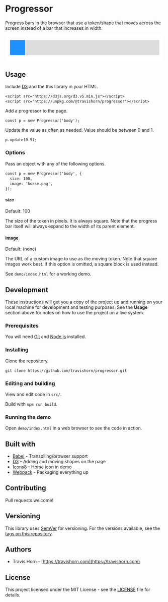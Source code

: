 # Progressor

Progress bars in the browser that use a token/shape that moves across the screen instead of a bar
that increases in width.

![Progressor demonstration](https://github.com/travishorn/progressor/raw/master/demo.gif)

## Usage

Include [D3](https://d3js.org/) and the this library in your HTML.

```
<script src="https://d3js.org/d3.v5.min.js"></script>
<script src="https://unpkg.com/@travishorn/progressor"></script>
```

Add a progressor to the page.

```
const p = new Progressor('body');
```

Update the value as often as needed. Value should be between 0 and 1.

```
p.update(0.5);
```

### Options

Pass an object with any of the following options.

```
const p = new Progressor('body', {
  size: 100,
  image: 'horse.png',
});
```

#### size

Default: 100

The size of the token in pixels. It is always square. Note that the progress bar itself will always
expand to the width of its parent element.

#### image

Default: (none)

The URL of a custom image to use as the moving token. Note that square images work best. If this
option is omitted, a square block is used instead.

See `demo/index.html` for a working demo.

## Development

These instructions will get you a copy of the project up and running on your local machine for
development and testing purposes. See the **Usage** section above for notes on how to use the
project on a live system.

### Prerequisites

You will need [Git](https://git-scm.com/) and [Node.js](https://nodejs.org/)  installed.

### Installing

Clone the repository.

```
git clone https://github.com/travishorn/progressor.git
```

### Editing and building

View and edit code in `src/`.

Build with `npm run build`.

### Running the demo

Open `demo/index.html` in a web browser to see the code in action.

## Built with

* [Babel](https://babeljs.io/) - Transpiling/browser support
* [D3](https://d3js.org/) - Adding and moving shapes on the page
* [Icons8](https://icons8.com) - Horse icon in demo
* [Webpack](https://webpack.js.org/) - Packaging everything up

## Contributing

Pull requests welcome!

## Versioning

This library uses [SemVer](http://semver.org/) for versioning. For the versions available, see the
[tags on this repository](https://github.com/travishorn/progressor/tags).

## Authors

* Travis Horn - [https://travishorn.com](https://travishorn.com)

## License

This project licensed under the MIT License - see the [LICENSE](LICENSE) file for details.
